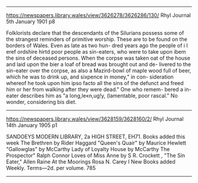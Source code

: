 
---

https://newspapers.library.wales/view/3626278/3626286/130/
Rhyl Journal
5th January 1901
p8

Folklorists declare that the descendants of the Silurians possess some of the strangest reminders of primitive worship. These are to be found on the borders of Wales. Even as late as two hun- dred years ago the people of i I eref ordshire hirtd poor people as sin-eaters, who were to take upon ibem the sins of deceased persons. When the corpse was taken oat of the house and laid upon the bier a loaf of bread was brought out and de- livered to the sin-eater over the corpse, as also a Mazird-bowl of maple wood full of beer, which he was to drink up, and sixpence in money," in con- sideration whereof he took upon him ipso facto all the sins of the defunct and freed him or her from walking after they were dead." One who remem- bered a in-eater describes him as "a long,le«n,ug!y, (lamentable, poor rascal." No wonder, considering bis diet.

---

https://newspapers.library.wales/view/3628159/3628160/2/
Rhyl Journal
14th January 1905
p1

SANDOEYS MODERN LIBRARY, 2a HIGH STREET, EH71. Books added this week The Brethren by Rider Haggard "Queen's Quair" by Maurice Hewlett "Gallowglas" by McCarthy Lady of Loyalty House by McCarthy The Prospector" Ralph Connor Loves of Miss Anne by S R. Crockett , "The Sin Eater," Allen Raine At the Moorings Rosa N. Carey I New Books added Weekly. Terms—2d. per volume. 785
 

---


